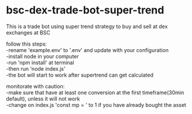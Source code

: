 # bsc-dex-trade-bot-super-trend

This is a trade bot using super trend strategy to buy and sell at dex exchanges at BSC

follow this steps:\
-rename 'example.env' to '.env' and update with your configuration\
-install node in your computer\
-run 'npm install' at terminal\
-then run 'node index.js'\
-the bot will start to work after supertrend can get calculated

monitorate with caution:\
-make sure that have at least one conversion at the first timeframe(30min default), unless it will not work\
-change on index.js 'const mp = ' to 1 if you have already bought the asset
